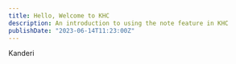 ```yaml
---
title: Hello, Welcome to KHC
description: An introduction to using the note feature in KHC
publishDate: "2023-06-14T11:23:00Z"
---
```

Kanderi